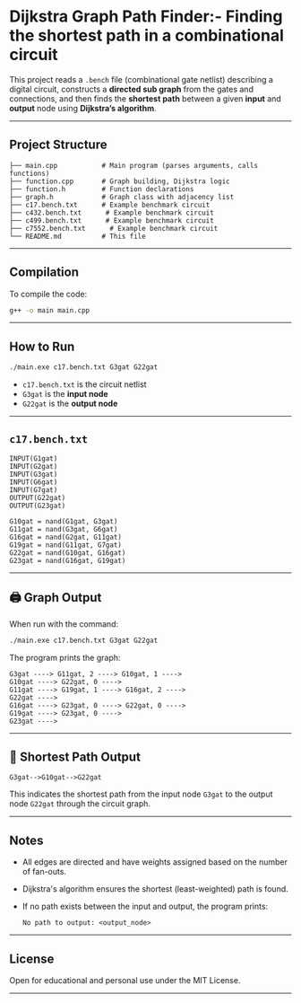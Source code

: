 # Dijkstra Graph Path Finder:- Finding the shortest path in a combinational circuit

This project reads a `.bench` file (combinational gate netlist) describing a digital circuit, constructs a **directed sub graph** from the gates and connections, and then finds the **shortest path** between a given **input** and **output** node using **Dijkstra’s algorithm**.

---

## Project Structure

```
├── main.cpp           # Main program (parses arguments, calls functions)
├── function.cpp       # Graph building, Dijkstra logic
├── function.h         # Function declarations
├── graph.h            # Graph class with adjacency list
├── c17.bench.txt      # Example benchmark circuit
├── c432.bench.txt      # Example benchmark circuit
├── c499.bench.txt      # Example benchmark circuit
├── c7552.bench.txt      # Example benchmark circuit
└── README.md          # This file
```

---

## Compilation

To compile the code:

```bash
g++ -o main main.cpp
```

---

## How to Run

```bash
./main.exe c17.bench.txt G3gat G22gat
```

* `c17.bench.txt` is the circuit netlist
* `G3gat` is the **input node**
* `G22gat` is the **output node**

---

## `c17.bench.txt`

```
INPUT(G1gat)
INPUT(G2gat)
INPUT(G3gat)
INPUT(G6gat)
INPUT(G7gat)
OUTPUT(G22gat)
OUTPUT(G23gat)

G10gat = nand(G1gat, G3gat)
G11gat = nand(G3gat, G6gat)
G16gat = nand(G2gat, G11gat)
G19gat = nand(G11gat, G7gat)
G22gat = nand(G10gat, G16gat)
G23gat = nand(G16gat, G19gat)
```

---

## 🖨️ Graph Output

When run with the command:

```bash
./main.exe c17.bench.txt G3gat G22gat
```

The program prints the graph:

```
G3gat ----> G11gat, 2 ----> G10gat, 1 ---->
G10gat ----> G22gat, 0 ---->
G11gat ----> G19gat, 1 ----> G16gat, 2 ---->
G22gat ---->
G16gat ----> G23gat, 0 ----> G22gat, 0 ---->
G19gat ----> G23gat, 0 ---->
G23gat ---->
```

---

## 🧭 Shortest Path Output

```
G3gat-->G10gat-->G22gat
```

This indicates the shortest path from the input node `G3gat` to the output node `G22gat` through the circuit graph.

---

## Notes

* All edges are directed and have weights assigned based on the number of fan-outs.
* Dijkstra's algorithm ensures the shortest (least-weighted) path is found.
* If no path exists between the input and output, the program prints:

  ```
  No path to output: <output_node>
  ```

---

## License

Open for educational and personal use under the MIT License.

---

